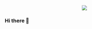 <h1 align="center">
  <img align="center" src="https://readme-typing-svg.herokuapp.com?color=%23FFFFFF&size=30&lines=Hi+%F0%9F%91%8B%2C+I'm+Bruno"/>
</h1>

### Hi there 👋


<!--
**brunonapoli/brunonapoli** is a ✨ _special_ ✨ repository because its `README.md` (this file) appears on your GitHub profile.

Here are some ideas to get you started:

- 🔭 I’m currently working on ...
- 🌱 I’m currently learning ...
- 👯 I’m looking to collaborate on ...
- 🤔 I’m looking for help with ...
- 💬 Ask me about ...
- 📫 How to reach me: ...
- 😄 Pronouns: ...
- ⚡ Fun fact: ...
-->
